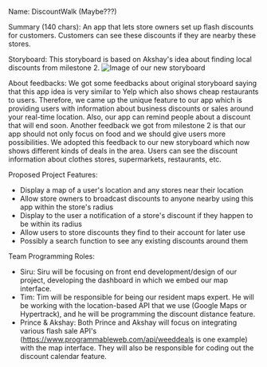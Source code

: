 Name: DiscountWalk (Maybe???)

Summary (140 chars): An app that lets store owners set up flash discounts for customers.  Customers can see these discounts if they are nearby these stores. 

Storyboard: This storyboard is based on Akshay's idea about finding local discounts from milestone 2.
![Image of our new storyboard](https://github.com/princevietle/COGS121/blob/master/storyboards/new%20storyboard.jpg)

About feedbacks: We got some feedbacks about original storyboard saying that this app idea is very similar to Yelp which also shows cheap restaurants to users. Therefore, we came up the unique feature to our app which is providing users with information about business discounts or sales around your real-time location. Also, our app can remind people about a discount that will end soon. Another feedback we got from milestone 2 is that our app should not only focus on food and we should give users more possibilities. We adopted this feedback to our new storyboard which now shows different kinds of deals in the area. Users can see the discount information about clothes stores, supermarkets, restaurants, etc.

Proposed Project Features:
- Display a map of a user's location and any stores near their location
- Allow store owners to broadcast discounts to anyone nearby using this app within the store's radius
- Display to the user a notification of a store's discount if they happen to be within its radius
- Allow users to store discounts they find to their account for later use
- Possibly a search function to see any existing discounts around them

Team Programming Roles:
- Siru: Siru will be focusing on front end development/design of our project, developing the dashboard in which we embed our map interface. 
- Tim: Tim will be responsible for being our resident maps expert. He will be working with the location-based API that we use (Google Maps or Hypertrack), and he will be programming the discount distance feature.
- Prince & Akshay: Both Prince and Akshay will focus on integrating various flash sale API's (https://www.programmableweb.com/api/weeddeals is one example) with the map interface. They will also be responsible for coding out the discount calendar feature. 

